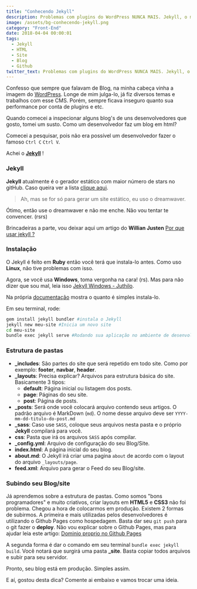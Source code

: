 ```yaml
---
title: "Conhecendo Jekyll"
description: Problemas com plugins do WordPress NUNCA MAIS. Jekyll, o melhor gerador de site estático feito para desenvolvedores.
image: /assets/bg-conhecendo-jekyll.png
category: "Front-End"
date: 2018-04-04 00:00:01
tags:
  - Jekyll
  - HTML
  - Site
  - Blog
  - Github
twitter_text: Problemas com plugins do WordPress NUNCA MAIS. Jekyll, o melhor gerador de site estático feito para desenvolvedores.
---
```


Confesso que sempre que falavam de Blog, na minha cabeça vinha a imagem do [WordPress](https://br.wordpress.com/). Longe de mim julga-lo, já fiz diversos temas e trabalhos com esse CMS.
Porém, sempre ficava inseguro quanto sua performance por conta de plugins e etc.

Quando comecei a inspecionar alguns blog's de uns desenvolvedores que gosto, tomei um susto. Como um desenvolvedor faz um blog em html?

Comecei a pesquisar, pois não era possível um desenvolvedor fazer o famoso `Ctrl C` `Ctrl V`.

Achei o **[Jekyll](http://jekyllrb.com)** !

### Jekyll

**Jekyll** atualmente é o gerador estático com maior número de stars no gitHub. Caso queira ver a lista [clique aqui](https://www.staticgen.com/).

> Ah, mas se for só para gerar um site estático, eu uso o dreamwaver.

Ótimo, então use o dreamwaver e não me enche. Não vou tentar te convencer. (rsrs)

Brincadeiras a parte, vou deixar aqui um artigo do **Willian Justen** [Por que usar jekyll ?](https://willianjusten.com.br/por-que-usar-jekyll/)

### Instalação

O Jekyll é feito em **Ruby** então você terá que instala-lo antes. Como uso **Linux**, não tive problemas com isso.

Agora, se você usa **Windows**, toma vergonha na cara! (rs). Mas para não dizer que sou mal, leia isso [Jekyll Windows - Juthilo](http://jekyll-windows.juthilo.com/).

Na própria [documentação](https://jekyllrb.com/) mostra o quanto é simples instala-lo.

Em seu terminal, rode:

```bash
gem install jekyll bundler #instala o Jekyll
jekyll new meu-site #Inicia um novo site
cd meu-site
bundle exec jekyll serve #Rodando sua aplicação no ambiente de desenvolvimento
```

### Estrutura de pastas

- **\_includes**: São partes do site que será repetido em todo site. Como por exemplo: **footer**, **navbar**, **header**.
- **\_layouts**: Precisa explicar? Arquivos para estrutura básica do site. Basicamente 3 tipos:
  - **default**: Página inicial ou listagem dos posts.
  - **page**: Páginas do seu site.
  - **post**: Página de posts.
- **\_posts**: Será onde você colocará arquivo contendo seus artigos. O padrão arquivo é MarkDown (`md`). O nome desse arquivo deve ser `YYYY-mm-dd-titulo-do-post.md`
- **\_sass**: Caso use `SASS`, coloque seus arquivos nesta pasta e o próprio **Jekyll** compilará para você.
- **css**: Pasta que irá os arquivos `SASS` após compilar.
- **\_config.yml**: Arquivo de configuração do seu Blog/Site.
- **index.html**: A página inicial do seu blog.
- **about.md**: O Jekyll irá criar uma pagina `about` de acordo com o layout do arquivo `_layouts/page`.
- **feed.xml**: Arquivo para gerar o Feed do seu Blog/site.

### Subindo seu Blog/site

Já aprendemos sobre a estrutura de pastas. Como somos "bons programadores" e muito criativos, criar layouts em **HTML5** e **CSS3** não foi problema.
Chegou a hora de colocarmos em produção.
Existem 2 formas de subirmos. A primeira e mais utilizadas pelos desenvolvedores é utilizando o Github Pages como hospedagem. Basta dar seu `git push` para o git fazer o **deploy**. Não vou explicar sobre o Github Pages, mas para ajudar leia este artigo: [Dominio proprio no Github Pages](https://willianjusten.com.br/dominio-proprio-no-github-pages/)

A segunda forma é dar o comando em seu terminal `bundle exec jekyll build`. Você notará que surgirá uma pasta **\_site**. Basta copiar todos arquivos e subir para seu servidor.

Pronto, seu blog está em produção. Simples assim.

E aí, gostou desta dica? Comente ai embaixo e vamos trocar uma ideia.
